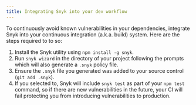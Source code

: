 ```yaml
---
title: Integrating Snyk into your dev workflow
---
```


<p>To continuously avoid known vulnerabilities in your dependencies, integrate Snyk into your continuous integration (a.k.a. build) system. Here are the steps required to to so:</p>

1. Install the Snyk utility using `npm install -g snyk`.
2. Run `snyk wizard` in the directory of your project following the prompts which will also generate a `.snyk` policy file.
3. Ensure the `.snyk` file you generated was added to your source control (`git add .snyk`).
4. If you selected to, Snyk will include `snyk test` as part of your `npm test` command, so if there are new vulnerabilities in the future, your CI will fail protecting you from introducing vulnerabilities to production.
